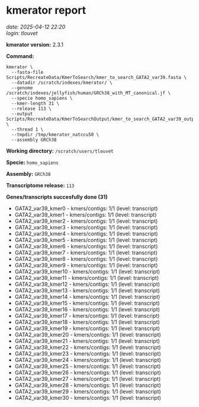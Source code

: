 # kmerator report
*date: 2025-04-12 22:20*  
*login: tlouvet*

**kmerator version:** 2.3.1

**Command:**

```
kmerator \
  --fasta-file Scripts/RecreateData/KmerToSearch/kmer_to_search_GATA2_var39.fasta \
  --datadir /scratch/indexes/kmerator/ \
  --genome /scratch/indexes/jellyfish/human/GRCh38_with_MT_canonical.jf \
  --specie homo_sapiens \
  --kmer-length 31 \
  --release 113 \
  --output Scripts/RecreateData/KmerToSearchOutput/kmer_to_search_GATA2_var39_output \
  --thread 1 \
  --tmpdir /tmp/kmerator_natccu50 \
  --assembly GRCh38
```

**Working directory:** `/scratch/users/tlouvet`

**Specie:** `homo_sapiens`

**Assembly:** `GRCh38`

**Transcriptome release:** `113`

**Genes/transcripts succesfully done (31)**

- GATA2_var39_kmer0 - kmers/contigs: 1/1 (level: transcript)
- GATA2_var39_kmer1 - kmers/contigs: 1/1 (level: transcript)
- GATA2_var39_kmer2 - kmers/contigs: 1/1 (level: transcript)
- GATA2_var39_kmer3 - kmers/contigs: 1/1 (level: transcript)
- GATA2_var39_kmer4 - kmers/contigs: 1/1 (level: transcript)
- GATA2_var39_kmer5 - kmers/contigs: 1/1 (level: transcript)
- GATA2_var39_kmer6 - kmers/contigs: 1/1 (level: transcript)
- GATA2_var39_kmer7 - kmers/contigs: 1/1 (level: transcript)
- GATA2_var39_kmer8 - kmers/contigs: 1/1 (level: transcript)
- GATA2_var39_kmer9 - kmers/contigs: 1/1 (level: transcript)
- GATA2_var39_kmer10 - kmers/contigs: 1/1 (level: transcript)
- GATA2_var39_kmer11 - kmers/contigs: 1/1 (level: transcript)
- GATA2_var39_kmer12 - kmers/contigs: 1/1 (level: transcript)
- GATA2_var39_kmer13 - kmers/contigs: 1/1 (level: transcript)
- GATA2_var39_kmer14 - kmers/contigs: 1/1 (level: transcript)
- GATA2_var39_kmer15 - kmers/contigs: 1/1 (level: transcript)
- GATA2_var39_kmer16 - kmers/contigs: 1/1 (level: transcript)
- GATA2_var39_kmer17 - kmers/contigs: 1/1 (level: transcript)
- GATA2_var39_kmer18 - kmers/contigs: 1/1 (level: transcript)
- GATA2_var39_kmer19 - kmers/contigs: 1/1 (level: transcript)
- GATA2_var39_kmer20 - kmers/contigs: 1/1 (level: transcript)
- GATA2_var39_kmer21 - kmers/contigs: 1/1 (level: transcript)
- GATA2_var39_kmer22 - kmers/contigs: 1/1 (level: transcript)
- GATA2_var39_kmer23 - kmers/contigs: 1/1 (level: transcript)
- GATA2_var39_kmer24 - kmers/contigs: 1/1 (level: transcript)
- GATA2_var39_kmer25 - kmers/contigs: 1/1 (level: transcript)
- GATA2_var39_kmer26 - kmers/contigs: 1/1 (level: transcript)
- GATA2_var39_kmer27 - kmers/contigs: 1/1 (level: transcript)
- GATA2_var39_kmer28 - kmers/contigs: 1/1 (level: transcript)
- GATA2_var39_kmer29 - kmers/contigs: 1/1 (level: transcript)
- GATA2_var39_kmer30 - kmers/contigs: 1/1 (level: transcript)
